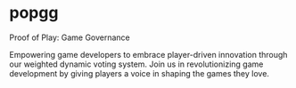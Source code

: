 # popgg
Proof of Play: Game Governance

Empowering game developers to embrace player-driven innovation through our weighted dynamic voting system. Join us in revolutionizing game development by giving players a voice in shaping the games they love.